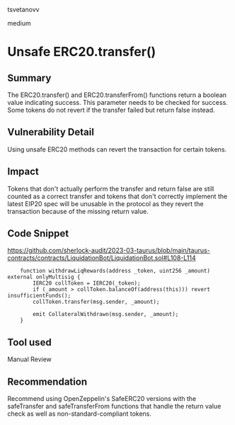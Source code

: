 tsvetanovv

medium

# Unsafe ERC20.transfer()

## Summary

The ERC20.transfer() and ERC20.transferFrom() functions return a boolean value indicating success. This parameter needs to be checked for success. Some tokens do not revert if the transfer failed but return false instead.

## Vulnerability Detail

Using unsafe ERC20 methods can revert the transaction for certain tokens.

## Impact

Tokens that don't actually perform the transfer and return false are still counted as a correct transfer and tokens that don't correctly implement the latest EIP20 spec will be unusable in the protocol as they revert the transaction because of the missing return value.

## Code Snippet
https://github.com/sherlock-audit/2023-03-taurus/blob/main/taurus-contracts/contracts/LiquidationBot/LiquidationBot.sol#L108-L114

```solidity
    function withdrawLiqRewards(address _token, uint256 _amount) external onlyMultisig {
        IERC20 collToken = IERC20(_token);
        if (_amount > collToken.balanceOf(address(this))) revert insufficientFunds();
        collToken.transfer(msg.sender, _amount); 

        emit CollateralWithdrawn(msg.sender, _amount);
    }
```

## Tool used

Manual Review

## Recommendation

Recommend using OpenZeppelin's SafeERC20 versions with the safeTransfer and safeTransferFrom functions that handle the return value check as well as non-standard-compliant tokens.